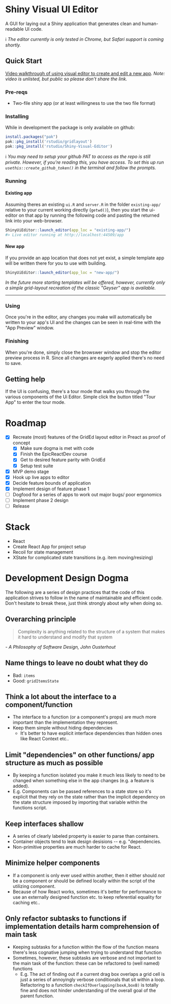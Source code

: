 # Shiny Visual UI Editor

A GUI for laying out a Shiny application that generates clean and human-readable UI code.

ℹ️ _The editor currently is only tested in Chrome, but Safari support is coming shortly._

## Quick Start

[Video walkthrough of using visual editor to create and edit a new app](https://youtu.be/_RB38KDiaCE). _Note: video is unlisted, but public so please don't share the link._

### Pre-reqs

- Two-file shiny app (or at least willingness to use the two file format)

### Installing

While in development the package is only available on github:

```r
install.packages("pak")
pak::pkg_install('rstudio/gridlayout')
pak::pkg_install('rstudio/Shiny-Visual-Editor')
```

ℹ️ _You may need to setup your github PAT to access as the repo is still private. However, if you're reading this, you have access. To set this up run `usethis::create_github_token()` in the terminal and follow the prompts._

### Running

#### Existing app

Assuming theres an existing `ui.R` and `server.R` in the folder `existing-app/` relative to your current working directly (`getwd()`), then you start the ui-editor on that app by running the following code and pasting the returned link into your web-browser.

```r
ShinyUiEditor::launch_editor(app_loc = "existing-app/")
#> Live editor running at http://localhost:44509/app
```

#### New app

If you provide an app location that does not yet exist, a simple template app will be written there for you to use with building.

```r
ShinyUiEditor::launch_editor(app_loc = "new-app/")
```

_In the future more starting templates will be offered, however, currently only a simple grid-layout recreation of the classic "Geyser" app is available._

---

### Using

Once you're in the editor, any changes you make will automatically be written to your app's UI and the changes can be seen in real-time with the "App Preview" window.

### Finishing

When you're done, simply close the browswer window and stop the editor preview process in R. Since all changes are eagerly applied there's no need to save.

## Getting help

If the UI is confusing, there's a tour mode that walks you through the various components of the Ui Editor. Simple click the button titled "Tour App" to enter the tour mode.

# Roadmap

- [x] Recreate (most) features of the GridEd layout editor in Preact as proof of concept
  - [x] Make sure dogma is met with code
  - [x] Finish the EpicReactDev course
  - [x] Get to desired feature parity with GridEd
  - [x] Setup test suite
- [x] MVP demo stage
- [x] Hook up live apps to editor
- [x] Decide feature bounds of application
- [x] Implement design of feature phase 1
- [ ] Dogfood for a series of apps to work out major bugs/ poor ergonomics
- [ ] Implement phase 2 design
- [ ] Release

# Stack

- React
- Create React App for project setup
- Recoil for state management
- XState for complicated state transitions (e.g. item moving/resizing)

# Development Design Dogma

The following are a series of design practices that the code of this application strives to follow in the name of maintainable and efficient code. Don't hesitate to break these, just think strongly about _why_ when doing so.

## Overarching principle

> Complexity is anything related to the structure of a system that makes it hard to understand and modify that system

_- A Philosophy of Software Design, John Ousterhout_

## Name things to leave no doubt what they do

- Bad: `items`
- Good: `gridItemsState`

## Think a lot about the interface to a component/function

- The interface to a function (or a component's props) are much more important than the implementation they represent.
- Keep them simple without hiding dependencies
  - It's better to have explicit interface dependencies than hidden ones like React Context etc..

## Limit "dependencies" on other functions/ app structure as much as possible

- By keeping a function isolated you make it much less likely to need to be changed when something else in the app changes (e.g. a feature is added).
- E.g. Components can be passed references to a state store so it's explicit that they rely on the state rather than the implicit dependency on the state structure imposed by importing that variable within the functions script.

## Keep interfaces shallow

- A series of clearly labeled property is easier to parse than containers.
- Container objects tend to leak design desisions -- e.g. "dependencies.
- Non-primitive properties are much harder to cache for React.

## Minimize helper components

- If a component is only ever used within another, then it either should _not_ be a component or should be defined locally within the script of the utilizing component.
- Because of how React works, sometimes it's better for performance to use an externally designed function etc. to keep referential equality for caching etc..

## Only refactor subtasks to functions if implementation details harm comprehension of main task

- Keeping subtasks for a function within the flow of the function means there's less cognative jumping when trying to understand that function
- Sometimes, however, these subtasks are verbose and not important to the main task of the function: these can be refactored to (well named) functions
  - E.g. The act of finding out if a current drag box overlaps a grid cell is just a series of annoyingly verbose conditionals that sit within a loop. Refactoring to a function `checkIfOverlapping(boxA,boxB)` is totally fine and does not hinder understanding of the overall goal of the parent function.
